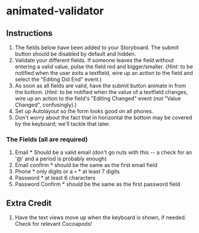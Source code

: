 

animated-validator
==================

## Instructions

  1. The fields below have been added to your Storyboard. The submit button should be disabled by default and hidden.
  3. Validate your different fields. If someone leaves the field without entering a valid value, pulse the field red and bigger/smaller. (*Hint:* to be notified when the user exits a textfield, wire up an action to the field and select the "Editing Did End" event.)
  4. As soon as all fields are valid, have the submit button animate in from the bottom. (*Hint:* to be notified when the value of a textfield changes, wire up an action to the field's "Editing Changed" event (*not* "Value Changed", confusingly).)
  5. Set up Autolayout so the form looks good on all phones.
  6. Don't worry about the fact that in horizontal the bottom may be covered by the keyboard; we'll tackle that later.

### The Fields (all are required)

  1. Email
    * Should be a valid email (don't go nuts with this -- a check for an '@' and a period is probably enough)
  2. Email confirm
    * should be the same as the first email field
  3. Phone
    * only digits or a `+`
    * at least 7 digits
  5. Password
    * at least 6 characters
  6. Password Confirm
    * should be the same as the first password field

## Extra Credit

  1. Have the text views move up when the keyboard is shown, if needed. Check for relevant Cocoapods!
